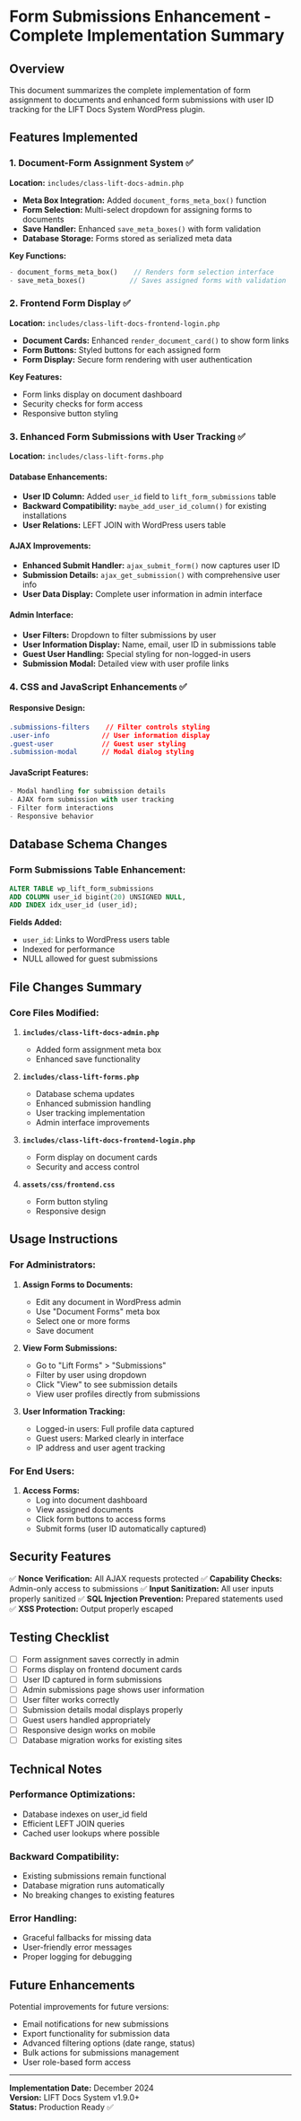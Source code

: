 # Form Submissions Enhancement - Complete Implementation Summary

## Overview
This document summarizes the complete implementation of form assignment to documents and enhanced form submissions with user ID tracking for the LIFT Docs System WordPress plugin.

## Features Implemented

### 1. Document-Form Assignment System ✅
**Location:** `includes/class-lift-docs-admin.php`

- **Meta Box Integration:** Added `document_forms_meta_box()` function
- **Form Selection:** Multi-select dropdown for assigning forms to documents
- **Save Handler:** Enhanced `save_meta_boxes()` with form validation
- **Database Storage:** Forms stored as serialized meta data

**Key Functions:**
```php
- document_forms_meta_box()    // Renders form selection interface
- save_meta_boxes()           // Saves assigned forms with validation
```

### 2. Frontend Form Display ✅
**Location:** `includes/class-lift-docs-frontend-login.php`

- **Document Cards:** Enhanced `render_document_card()` to show form links
- **Form Buttons:** Styled buttons for each assigned form
- **Form Display:** Secure form rendering with user authentication

**Key Features:**
- Form links display on document dashboard
- Security checks for form access
- Responsive button styling

### 3. Enhanced Form Submissions with User Tracking ✅
**Location:** `includes/class-lift-forms.php`

#### Database Enhancements:
- **User ID Column:** Added `user_id` field to `lift_form_submissions` table
- **Backward Compatibility:** `maybe_add_user_id_column()` for existing installations
- **User Relations:** LEFT JOIN with WordPress users table

#### AJAX Improvements:
- **Enhanced Submit Handler:** `ajax_submit_form()` now captures user ID
- **Submission Details:** `ajax_get_submission()` with comprehensive user info
- **User Data Display:** Complete user information in admin interface

#### Admin Interface:
- **User Filters:** Dropdown to filter submissions by user
- **User Information Display:** Name, email, user ID in submissions table
- **Guest User Handling:** Special styling for non-logged-in users
- **Submission Modal:** Detailed view with user profile links

### 4. CSS and JavaScript Enhancements ✅

#### Responsive Design:
```css
.submissions-filters    // Filter controls styling
.user-info             // User information display
.guest-user            // Guest user styling
.submission-modal      // Modal dialog styling
```

#### JavaScript Features:
```javascript
- Modal handling for submission details
- AJAX form submission with user tracking
- Filter form interactions
- Responsive behavior
```

## Database Schema Changes

### Form Submissions Table Enhancement:
```sql
ALTER TABLE wp_lift_form_submissions 
ADD COLUMN user_id bigint(20) UNSIGNED NULL,
ADD INDEX idx_user_id (user_id);
```

**Fields Added:**
- `user_id`: Links to WordPress users table
- Indexed for performance
- NULL allowed for guest submissions

## File Changes Summary

### Core Files Modified:
1. **`includes/class-lift-docs-admin.php`**
   - Added form assignment meta box
   - Enhanced save functionality

2. **`includes/class-lift-forms.php`**
   - Database schema updates
   - Enhanced submission handling
   - User tracking implementation
   - Admin interface improvements

3. **`includes/class-lift-docs-frontend-login.php`**
   - Form display on document cards
   - Security and access control

4. **`assets/css/frontend.css`**
   - Form button styling
   - Responsive design

## Usage Instructions

### For Administrators:

1. **Assign Forms to Documents:**
   - Edit any document in WordPress admin
   - Use "Document Forms" meta box
   - Select one or more forms
   - Save document

2. **View Form Submissions:**
   - Go to "Lift Forms" > "Submissions"
   - Filter by user using dropdown
   - Click "View" to see submission details
   - View user profiles directly from submissions

3. **User Information Tracking:**
   - Logged-in users: Full profile data captured
   - Guest users: Marked clearly in interface
   - IP address and user agent tracking

### For End Users:

1. **Access Forms:**
   - Log into document dashboard
   - View assigned documents
   - Click form buttons to access forms
   - Submit forms (user ID automatically captured)

## Security Features

✅ **Nonce Verification:** All AJAX requests protected
✅ **Capability Checks:** Admin-only access to submissions
✅ **Input Sanitization:** All user inputs properly sanitized
✅ **SQL Injection Prevention:** Prepared statements used
✅ **XSS Protection:** Output properly escaped

## Testing Checklist

- [ ] Form assignment saves correctly in admin
- [ ] Forms display on frontend document cards
- [ ] User ID captured in form submissions
- [ ] Admin submissions page shows user information
- [ ] User filter works correctly
- [ ] Submission details modal displays properly
- [ ] Guest users handled appropriately
- [ ] Responsive design works on mobile
- [ ] Database migration works for existing sites

## Technical Notes

### Performance Optimizations:
- Database indexes on user_id field
- Efficient LEFT JOIN queries
- Cached user lookups where possible

### Backward Compatibility:
- Existing submissions remain functional
- Database migration runs automatically
- No breaking changes to existing features

### Error Handling:
- Graceful fallbacks for missing data
- User-friendly error messages
- Proper logging for debugging

## Future Enhancements

Potential improvements for future versions:
- Email notifications for new submissions
- Export functionality for submission data
- Advanced filtering options (date range, status)
- Bulk actions for submissions management
- User role-based form access

---

**Implementation Date:** December 2024  
**Version:** LIFT Docs System v1.9.0+  
**Status:** Production Ready ✅
